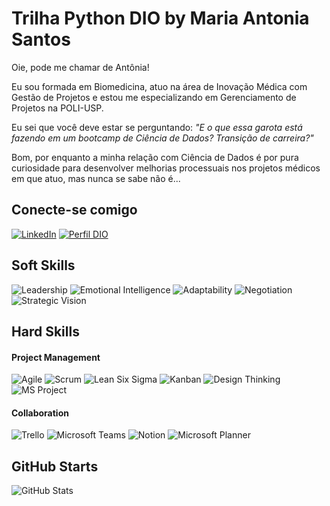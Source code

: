 # Trilha Python DIO by Maria Antonia Santos

Oie, pode me chamar de Antônia!

Eu sou formada em Biomedicina, atuo na área de Inovação Médica com Gestão de Projetos e estou me especializando em Gerenciamento de Projetos na POLI-USP. 

Eu sei que você deve estar se perguntando: <i> "E o que essa garota está fazendo em um bootcamp de Ciência de Dados? Transição de carreira?" </i>

Bom, por enquanto a minha relação com Ciência de Dados é por pura curiosidade para desenvolver melhorias processuais nos projetos médicos em que atuo, mas nunca se sabe não é...



## Conecte-se comigo
[![LinkedIn](https://img.shields.io/badge/LinkedIn-FFF?style=for-the-badge&logo=linkedin&logoColor=0077B5)](https://www.linkedin.com/in/maria-antonia-santos/) 
[![Perfil DIO](https://img.shields.io/badge/-Meu%20Perfil%20na%20DIO-30A3DC?style=for-the-badge)](https://www.dio.me/users/mariantonia_fs/)

## Soft Skills

<p>
  <img alt="Leadership" src="https://img.shields.io/badge/Leadership%20-%23007BFF?style=flat-square" />
  <img alt="Emotional Intelligence" src="https://img.shields.io/badge/Emotional%20Intelligence%20-%239C27B0?style=flat-square" />
  <img alt="Adaptability" src="https://img.shields.io/badge/Adaptability%20-%234CAF50?style=flat-square" />
  <img alt="Negotiation" src="https://img.shields.io/badge/Negotiation-%23FFF66F?style=flat-square" />
  <img alt="Strategic Vision" src="https://img.shields.io/badge/Strategic%20Vision-%23FF6FB5?style=flat-square" />
</p>

## Hard Skills

#### Project Management

<p>
  <img alt="Agile" src="https://img.shields.io/badge/Agile-7E57C2?style=flat-square&logo=agile&logoColor=white" />
  <img alt="Scrum" src="https://img.shields.io/badge/Scrum-4A90E2?style=flat-square&logo=scrum&logoColor=white" />
  <img alt="Lean Six Sigma" src="https://img.shields.io/badge/Lean%20Six%20Sigma-43A047?style=flat-square&logo=lean-six-sigma&logoColor=white" />
  <img alt="Kanban" src="https://img.shields.io/badge/Kanban-F9A825?style=flat-square&logo=kanban&logoColor=white" />
  <img alt="Design Thinking" src="https://img.shields.io/badge/Design%20Thinking-FF60D1?style=flat-square&logoColor=white" />
  <img alt="MS Project" src="https://img.shields.io/badge/MS%20Project-329928?style=flat-square&logoColor=white" />
</p>

#### Collaboration

<p>
  <img alt="Trello" src="https://img.shields.io/badge/-Trello-0079BF?style=flat-square&logo=trello&logoColor=white" />
  <img alt="Microsoft Teams" src="https://img.shields.io/badge/-Microsoft%20Teams-6264A7?style=flat-square&logo=microsoft-teams&logoColor=white" />
  <img alt="Notion" src="https://img.shields.io/badge/-Notion-000000?style=flat-square&logo=notion&logoColor=white" />
  <img alt="Microsoft Planner" src="https://img.shields.io/badge/-Microsoft%20Planner-01787C?style=flat-square&logo=microsoftplanner&logoColor=white" />
</p>


## GitHub Starts

![GitHub Stats](https://github-readme-stats.vercel.app/api?username=mariantoniafs&show_icons=true&hide=contribs,prs&cache_seconds=86400&theme=merko)
